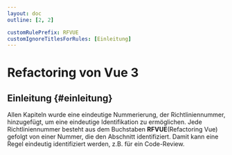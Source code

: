 ```yaml
---
layout: doc
outline: [2, 2]

customRulePrefix: RFVUE
customIgnoreTitlesForRules: [Einleitung]
---
```


# Refactoring von Vue 3

## Einleitung {#einleitung}

Allen Kapiteln wurde eine eindeutige Nummerierung, der Richtliniennummer, hinzugefügt, um eine eindeutige Identifikation zu ermöglichen.
Jede Richtliniennummer besteht aus dem Buchstaben **RFVUE**(Refactoring Vue) gefolgt von einer Nummer, die den Abschnitt identifiziert.
Damit kann eine Regel eindeutig identifiziert werden, z.B. für ein Code-Review.
